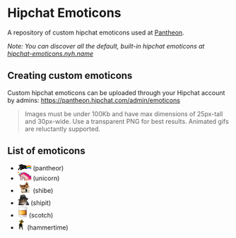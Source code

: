 Hipchat Emoticons
=================

A repository of custom hipchat emoticons used at [Pantheon](http://getpantheon.com).

*Note: You can discover all the default, built-in hipchat emoticons at [hipchat-emoticons.nyh.name](http://hipchat-emoticons.nyh.name/)*

Creating custom emoticons
-------------------------

Custom hipchat emoticons can be uploaded through your Hipchat account by admins: https://pantheon.hipchat.com/admin/emoticons

> Images must be under 100Kb and have max dimensions of 25px-tall and 30px-wide. Use a transparent PNG for best results. Animated gifs are reluctantly supported.

List of emoticons
-----------------

* ![pantheor](emoticons/pantheor.gif) (pantheor)
* ![unicorn](emoticons/unicorn.gif) (unicorn)
* ![shibe](emoticons/shibe.gif) (shibe)
* ![shipit](emoticons/shipit.png) (shipit)
* ![scotch](emoticons/scotch.png) (scotch)
* ![scotch](emoticons/hammertime.gif) (hammertime)
